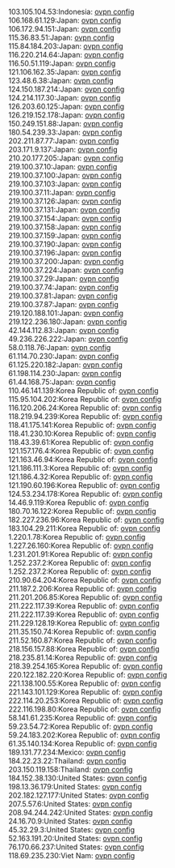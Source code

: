 103.105.104.53:Indonesia: [ovpn config](vpn/103_105_104_53.ovpn)  
106.168.61.129:Japan: [ovpn config](vpn/106_168_61_129.ovpn)  
106.172.94.151:Japan: [ovpn config](vpn/106_172_94_151.ovpn)  
115.36.83.51:Japan: [ovpn config](vpn/115_36_83_51.ovpn)  
115.84.184.203:Japan: [ovpn config](vpn/115_84_184_203.ovpn)  
116.220.214.64:Japan: [ovpn config](vpn/116_220_214_64.ovpn)  
116.50.51.119:Japan: [ovpn config](vpn/116_50_51_119.ovpn)  
121.106.162.35:Japan: [ovpn config](vpn/121_106_162_35.ovpn)  
123.48.6.38:Japan: [ovpn config](vpn/123_48_6_38.ovpn)  
124.150.187.214:Japan: [ovpn config](vpn/124_150_187_214.ovpn)  
124.214.117.30:Japan: [ovpn config](vpn/124_214_117_30.ovpn)  
126.203.60.125:Japan: [ovpn config](vpn/126_203_60_125.ovpn)  
126.219.152.178:Japan: [ovpn config](vpn/126_219_152_178.ovpn)  
150.249.151.88:Japan: [ovpn config](vpn/150_249_151_88.ovpn)  
180.54.239.33:Japan: [ovpn config](vpn/180_54_239_33.ovpn)  
202.211.87.77:Japan: [ovpn config](vpn/202_211_87_77.ovpn)  
203.171.9.137:Japan: [ovpn config](vpn/203_171_9_137.ovpn)  
210.20.177.205:Japan: [ovpn config](vpn/210_20_177_205.ovpn)  
219.100.37.10:Japan: [ovpn config](vpn/219_100_37_10.ovpn)  
219.100.37.100:Japan: [ovpn config](vpn/219_100_37_100.ovpn)  
219.100.37.103:Japan: [ovpn config](vpn/219_100_37_103.ovpn)  
219.100.37.11:Japan: [ovpn config](vpn/219_100_37_11.ovpn)  
219.100.37.126:Japan: [ovpn config](vpn/219_100_37_126.ovpn)  
219.100.37.131:Japan: [ovpn config](vpn/219_100_37_131.ovpn)  
219.100.37.154:Japan: [ovpn config](vpn/219_100_37_154.ovpn)  
219.100.37.158:Japan: [ovpn config](vpn/219_100_37_158.ovpn)  
219.100.37.159:Japan: [ovpn config](vpn/219_100_37_159.ovpn)  
219.100.37.190:Japan: [ovpn config](vpn/219_100_37_190.ovpn)  
219.100.37.196:Japan: [ovpn config](vpn/219_100_37_196.ovpn)  
219.100.37.200:Japan: [ovpn config](vpn/219_100_37_200.ovpn)  
219.100.37.224:Japan: [ovpn config](vpn/219_100_37_224.ovpn)  
219.100.37.29:Japan: [ovpn config](vpn/219_100_37_29.ovpn)  
219.100.37.74:Japan: [ovpn config](vpn/219_100_37_74.ovpn)  
219.100.37.81:Japan: [ovpn config](vpn/219_100_37_81.ovpn)  
219.100.37.87:Japan: [ovpn config](vpn/219_100_37_87.ovpn)  
219.120.188.101:Japan: [ovpn config](vpn/219_120_188_101.ovpn)  
219.122.236.180:Japan: [ovpn config](vpn/219_122_236_180.ovpn)  
42.144.112.83:Japan: [ovpn config](vpn/42_144_112_83.ovpn)  
49.236.226.222:Japan: [ovpn config](vpn/49_236_226_222.ovpn)  
58.0.118.76:Japan: [ovpn config](vpn/58_0_118_76.ovpn)  
61.114.70.230:Japan: [ovpn config](vpn/61_114_70_230.ovpn)  
61.125.220.182:Japan: [ovpn config](vpn/61_125_220_182.ovpn)  
61.198.114.230:Japan: [ovpn config](vpn/61_198_114_230.ovpn)  
61.44.168.75:Japan: [ovpn config](vpn/61_44_168_75.ovpn)  
110.46.141.139:Korea Republic of: [ovpn config](vpn/110_46_141_139.ovpn)  
115.95.104.202:Korea Republic of: [ovpn config](vpn/115_95_104_202.ovpn)  
116.120.206.24:Korea Republic of: [ovpn config](vpn/116_120_206_24.ovpn)  
118.219.94.239:Korea Republic of: [ovpn config](vpn/118_219_94_239.ovpn)  
118.41.175.141:Korea Republic of: [ovpn config](vpn/118_41_175_141.ovpn)  
118.41.230.10:Korea Republic of: [ovpn config](vpn/118_41_230_10.ovpn)  
118.43.39.61:Korea Republic of: [ovpn config](vpn/118_43_39_61.ovpn)  
121.157.176.4:Korea Republic of: [ovpn config](vpn/121_157_176_4.ovpn)  
121.163.46.94:Korea Republic of: [ovpn config](vpn/121_163_46_94.ovpn)  
121.186.111.3:Korea Republic of: [ovpn config](vpn/121_186_111_3.ovpn)  
121.186.4.32:Korea Republic of: [ovpn config](vpn/121_186_4_32.ovpn)  
121.190.60.196:Korea Republic of: [ovpn config](vpn/121_190_60_196.ovpn)  
124.53.234.178:Korea Republic of: [ovpn config](vpn/124_53_234_178.ovpn)  
14.46.9.119:Korea Republic of: [ovpn config](vpn/14_46_9_119.ovpn)  
180.70.16.122:Korea Republic of: [ovpn config](vpn/180_70_16_122.ovpn)  
182.227.236.96:Korea Republic of: [ovpn config](vpn/182_227_236_96.ovpn)  
183.104.29.211:Korea Republic of: [ovpn config](vpn/183_104_29_211.ovpn)  
1.220.1.78:Korea Republic of: [ovpn config](vpn/1_220_1_78.ovpn)  
1.227.26.160:Korea Republic of: [ovpn config](vpn/1_227_26_160.ovpn)  
1.231.201.91:Korea Republic of: [ovpn config](vpn/1_231_201_91.ovpn)  
1.252.237.2:Korea Republic of: [ovpn config](vpn/1_252_237_2.ovpn)  
1.252.237.2:Korea Republic of: [ovpn config](vpn/1_252_237_2.ovpn)  
210.90.64.204:Korea Republic of: [ovpn config](vpn/210_90_64_204.ovpn)  
211.187.2.206:Korea Republic of: [ovpn config](vpn/211_187_2_206.ovpn)  
211.201.206.85:Korea Republic of: [ovpn config](vpn/211_201_206_85.ovpn)  
211.222.117.39:Korea Republic of: [ovpn config](vpn/211_222_117_39.ovpn)  
211.222.117.39:Korea Republic of: [ovpn config](vpn/211_222_117_39.ovpn)  
211.229.128.19:Korea Republic of: [ovpn config](vpn/211_229_128_19.ovpn)  
211.35.150.74:Korea Republic of: [ovpn config](vpn/211_35_150_74.ovpn)  
211.52.160.87:Korea Republic of: [ovpn config](vpn/211_52_160_87.ovpn)  
218.156.157.88:Korea Republic of: [ovpn config](vpn/218_156_157_88.ovpn)  
218.235.81.14:Korea Republic of: [ovpn config](vpn/218_235_81_14.ovpn)  
218.39.254.165:Korea Republic of: [ovpn config](vpn/218_39_254_165.ovpn)  
220.122.182.220:Korea Republic of: [ovpn config](vpn/220_122_182_220.ovpn)  
221.138.100.55:Korea Republic of: [ovpn config](vpn/221_138_100_55.ovpn)  
221.143.101.129:Korea Republic of: [ovpn config](vpn/221_143_101_129.ovpn)  
222.114.20.253:Korea Republic of: [ovpn config](vpn/222_114_20_253.ovpn)  
222.116.198.80:Korea Republic of: [ovpn config](vpn/222_116_198_80.ovpn)  
58.141.61.235:Korea Republic of: [ovpn config](vpn/58_141_61_235.ovpn)  
59.23.54.72:Korea Republic of: [ovpn config](vpn/59_23_54_72.ovpn)  
59.24.183.202:Korea Republic of: [ovpn config](vpn/59_24_183_202.ovpn)  
61.35.140.134:Korea Republic of: [ovpn config](vpn/61_35_140_134.ovpn)  
189.131.77.234:Mexico: [ovpn config](vpn/189_131_77_234.ovpn)  
184.22.23.22:Thailand: [ovpn config](vpn/184_22_23_22.ovpn)  
203.150.119.158:Thailand: [ovpn config](vpn/203_150_119_158.ovpn)  
184.152.38.130:United States: [ovpn config](vpn/184_152_38_130.ovpn)  
198.13.36.179:United States: [ovpn config](vpn/198_13_36_179.ovpn)  
202.182.127.177:United States: [ovpn config](vpn/202_182_127_177.ovpn)  
207.5.57.6:United States: [ovpn config](vpn/207_5_57_6.ovpn)  
208.94.244.242:United States: [ovpn config](vpn/208_94_244_242.ovpn)  
24.16.70.9:United States: [ovpn config](vpn/24_16_70_9.ovpn)  
45.32.29.3:United States: [ovpn config](vpn/45_32_29_3.ovpn)  
52.163.191.20:United States: [ovpn config](vpn/52_163_191_20.ovpn)  
76.170.66.237:United States: [ovpn config](vpn/76_170_66_237.ovpn)  
118.69.235.230:Viet Nam: [ovpn config](vpn/118_69_235_230.ovpn)  
